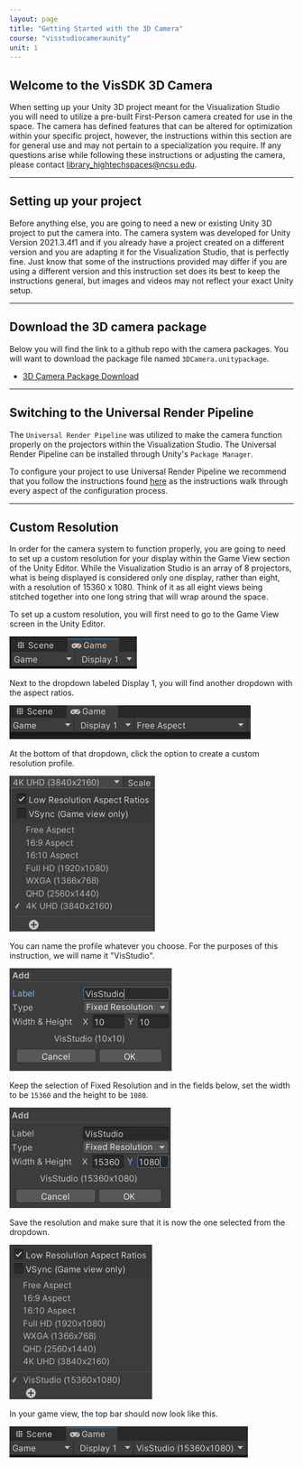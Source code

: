 ```yaml
---
layout: page
title: "Getting Started with the 3D Camera"
course: "visstudiocameraunity"
unit: 1
---
```


## Welcome to the VisSDK 3D Camera

When setting up your Unity 3D project meant for the Visualization Studio you will need to utilize a pre-built First-Person camera created for use in the space. The camera has defined features that can be altered for optimization within your specific project, however, the instructions within this section are for general use and may not pertain to a specialization you require. If any questions arise while following these instructions or adjusting the camera, please contact library_hightechspaces@ncsu.edu.

---

## Setting up your project

Before anything else, you are going to need a new or existing Unity 3D project to put the camera into. The camera system was developed for Unity Version 2021.3.4f1 and if you already have a project created on a different version and you are adapting it for the Visualization Studio, that is perfectly fine. Just know that some of the instructions provided may differ if you are using a different version and this instruction set does its best to keep the instructions general, but images and videos may not reflect your exact Unity setup.

---

## Download the 3D camera package

Below you will find the link to a github repo with the camera packages. You will want to download the package file named ```3DCamera.unitypackage```.

* [3D Camera Package Download](https://go.ncsu.edu/vissdkunitygithub_camera)

---

## Switching to the Universal Render Pipeline

The ```Universal Render Pipeline``` was utilized to make the camera function properly on the projectors within the Visualization Studio. The Universal Render Pipeline can be installed through Unity's ```Package Manager```.

To configure your project to use Universal Render Pipeline we recommend that you follow the instructions found [here](https://www.tomstephensondeveloper.co.uk/post/unity-universal-render-pipeline-urp-initial-setup) as the instructions walk through every aspect of the configuration process.

---

## Custom Resolution

In order for the camera system to function properly, you are going to need to set up a custom resolution for your display within the Game View section of the Unity Editor. While the Visualization Studio is an array of 8 projectors, what is being displayed is considered only one display, rather than eight, with a resolution of 15360 x 1080. Think of it as all eight views being stitched together into one long string that will wrap around the space.

To set up a custom resolution, you will first need to go to the Game View screen in the Unity Editor.

![Switch to game view](images/gameview.png)

Next to the dropdown labeled Display 1, you will find another dropdown with the aspect ratios.

![Open aspect ratios](images/aspectratio.png)

At the bottom of that dropdown, click the option to create a custom resolution profile.

![Click to add custom aspect ratio](images/dropdown.png)

You can name the profile whatever you choose. For the purposes of this instruction, we will name it "VisStudio".

![Set name of custom aspect ratio](images/namevisstudio.png)

Keep the selection of Fixed Resolution and in the fields below, set the width to be ```15360``` and the height to be ```1080```.

![Set values of custom aspect ratio](images/setresolution.png)

Save the resolution and make sure that it is now the one selected from the dropdown.

![Save custom aspect ratio](images/saved.png)

In your game view, the top bar should now look like this.

![Final result](images/finalaspectratio.png)
